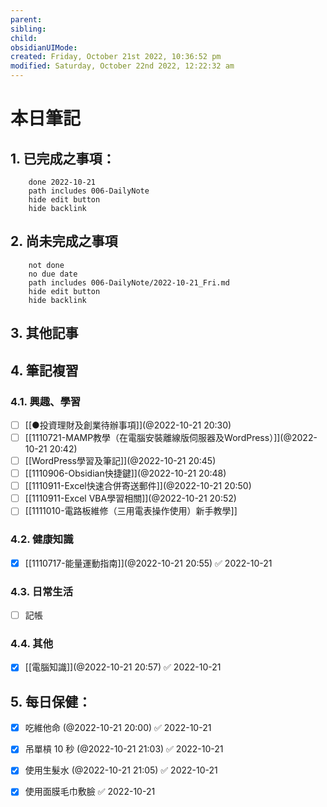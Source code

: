 ```yaml
---
parent: 
sibling: 
child: 
obsidianUIMode: 
created: Friday, October 21st 2022, 10:36:52 pm
modified: Saturday, October 22nd 2022, 12:22:32 am
---
```


# 本日筆記


## 1. 已完成之事項：
```tasks
	done 2022-10-21
	path includes 006-DailyNote
	hide edit button 
	hide backlink
```

## 2. 尚未完成之事項
```tasks
	not done
	no due date
	path includes 006-DailyNote/2022-10-21_Fri.md
	hide edit button 
	hide backlink
```

## 3. 其他記事

## 4. 筆記複習
### 4.1. 興趣、學習
- [ ] [[●投資理財及創業待辦事項]](@2022-10-21 20:30)
- [ ] [[1110721-MAMP教學（在電腦安裝離線版伺服器及WordPress）]](@2022-10-21 20:42)
- [ ] [[WordPress學習及筆記]](@2022-10-21 20:45)
- [ ] [[1110906-Obsidian快捷鍵]](@2022-10-21 20:48)
- [ ] [[1110911-Excel快速合併寄送郵件]](@2022-10-21 20:50)
- [ ] [[1110911-Excel VBA學習相關]](@2022-10-21 20:52)
- [ ] [[1111010-電路板維修（三用電表操作使用）新手教學]]

### 4.2. 健康知識
- [x] [[1110717-能量運動指南]](@2022-10-21 20:55) ✅ 2022-10-21

### 4.3. 日常生活
- [ ] 記帳

### 4.4. 其他
- [x] [[電腦知識]](@2022-10-21 20:57) ✅ 2022-10-21

## 5. 每日保健：
- [x] 吃維他命 (@2022-10-21 20:00) ✅ 2022-10-21
- [x] 吊單槓 10 秒 (@2022-10-21 21:03) ✅ 2022-10-21
- [x] 使用生髮水 (@2022-10-21 21:05) ✅ 2022-10-21
- [x] 使用面膜毛巾敷臉 ✅ 2022-10-21



